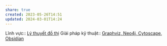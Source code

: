```yaml
---
share: true
created: 2023-05-26T14:51
updated: 2024-03-01T14:24
---
```

Lĩnh vực:: [Lý thuyết đồ thị](../L%C4%A9nh%20v%E1%BB%B1c/L%C3%BD%20thuy%E1%BA%BFt%20%C4%91%E1%BB%93%20th%E1%BB%8B.md)
Giải pháp kỹ thuật:: [Graphviz, Neo4j, Cytoscape](../Gi%E1%BA%A3i%20ph%C3%A1p%20k%E1%BB%B9%20thu%E1%BA%ADt/Graphviz,%20Neo4j,%20Cytoscape.md), [Obsidian](../Gi%E1%BA%A3i%20ph%C3%A1p%20k%E1%BB%B9%20thu%E1%BA%ADt/Obsidian.md) 